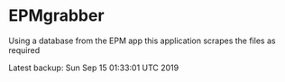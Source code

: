 # EPMgrabber
Using a database from the EPM app this application scrapes the files as required


Latest backup: Sun Sep 15 01:33:01 UTC 2019
